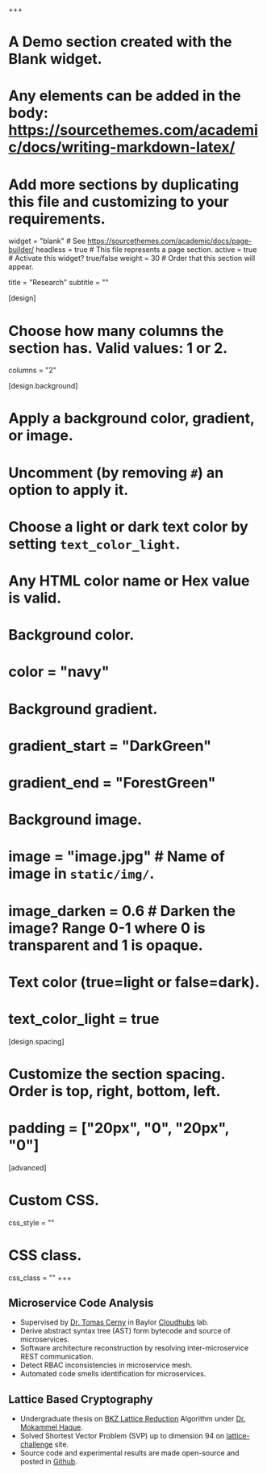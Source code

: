 +++
# A Demo section created with the Blank widget.
# Any elements can be added in the body: https://sourcethemes.com/academic/docs/writing-markdown-latex/
# Add more sections by duplicating this file and customizing to your requirements.

widget = "blank"  # See https://sourcethemes.com/academic/docs/page-builder/
headless = true  # This file represents a page section.
active = true  # Activate this widget? true/false
weight = 30  # Order that this section will appear.

title = "Research"
subtitle = ""

[design]
  # Choose how many columns the section has. Valid values: 1 or 2.
  columns = "2"

[design.background]
  # Apply a background color, gradient, or image.
  #   Uncomment (by removing `#`) an option to apply it.
  #   Choose a light or dark text color by setting `text_color_light`.
  #   Any HTML color name or Hex value is valid.

  # Background color.
  # color = "navy"
  
  # Background gradient.
  # gradient_start = "DarkGreen"
  # gradient_end = "ForestGreen"
  
  # Background image.
  # image = "image.jpg"  # Name of image in `static/img/`.
  # image_darken = 0.6  # Darken the image? Range 0-1 where 0 is transparent and 1 is opaque.

  # Text color (true=light or false=dark).
  # text_color_light = true

[design.spacing]
  # Customize the section spacing. Order is top, right, bottom, left.
  # padding = ["20px", "0", "20px", "0"]

[advanced]
 # Custom CSS. 
 css_style = ""
 
 # CSS class.
 css_class = ""
+++

## Microservice Code Analysis

- Supervised by [Dr. Tomas Cerny](http://cs.baylor.edu/~cerny/) in Baylor [Cloudhubs](https://cloudhubs.ecs.baylor.edu/) lab.
- Derive abstract syntax tree (AST) form bytecode and source of microservices.
- Software architecture reconstruction by resolving inter-microservice REST communication.
- Detect RBAC inconsistencies in microservice mesh.
- Automated code smells identification for microservices.

## Lattice Based Cryptography

- Undergraduate thesis on [BKZ Lattice Reduction](https://en.wikipedia.org/wiki/Lattice_reduction) Algorithm under [Dr. Mokammel Haque](https://scholar.google.com/citations?user=DqDct8wAAAAJ).
- Solved Shortest Vector Problem (SVP) up to dimension 94 on [lattice-challenge](https://www.latticechallenge.org/svp-challenge/halloffame.php) site.
- Source code and experimental results are made open-source and posted in [Github](https://github.com/diptadas/bkz-algorithm).
